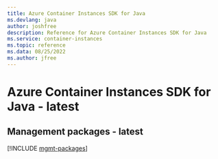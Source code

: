 ```yaml
---
title: Azure Container Instances SDK for Java
ms.devlang: java
author: joshfree
description: Reference for Azure Container Instances SDK for Java
ms.service: container-instances
ms.topic: reference
ms.data: 08/25/2022
ms.author: jfree
---
```

# Azure Container Instances SDK for Java - latest

## Management packages - latest
[!INCLUDE [mgmt-packages](container-instances-mgmt-index.md)]